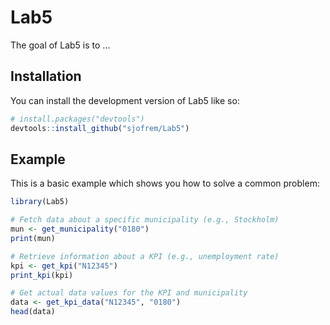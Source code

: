 
# Lab5

<!-- badges: start -->
<!-- badges: end -->

The goal of Lab5 is to ...

## Installation

You can install the development version of Lab5 like so:

``` r
# install.packages("devtools")
devtools::install_github("sjofrem/Lab5")
```

## Example

This is a basic example which shows you how to solve a common problem:

``` r
library(Lab5)

# Fetch data about a specific municipality (e.g., Stockholm)
mun <- get_municipality("0180")
print(mun)

# Retrieve information about a KPI (e.g., unemployment rate)
kpi <- get_kpi("N12345")
print_kpi(kpi)

# Get actual data values for the KPI and municipality
data <- get_kpi_data("N12345", "0180")
head(data)

```


